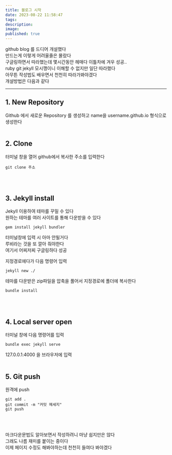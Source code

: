 ```yaml
---
title: 블로그 시작
date: 2023-08-22 11:58:47 
tags: 
description:
image: 
published: true
---
```



github blog 를 드디어 개설했다<br>
만드는게 이렇게 어려울줄은 몰랐다<br>
구글링하면서 따라했는데 몇시간동안 헤매다 이틀차에 겨우 성공..<br>
ruby git jekyll 모시깽이니 이해할 수 없지만 일단 따라했다<br>
아무튼 작성법도 배우면서 천천히 따라가봐야겠다<br>
개설방법은 다음과 같다<br>
<hr/>


## 1. New Repository
Github 에서 새로운 Repository 를 생성하고
name을 username.github.io 형식으로 생성한다
<br><br>


## 2. Clone
터미널 창을 열어 github에서 복사한 주소를 입력한다
 ```
 git clone 주소
 ```
 <br><br>


## 3. Jekyll install

Jekyll 이용하여 테마를 꾸밀 수 있다<br>
원하는 테마를 여러 사이트를 통해 다운받을 수 있다<br>
```
gem install jekyll bundler
```
터미널창에 입력 시 아마 안될거다<br>
루비라는 것을 또 깔아 줘야한다<br>
여기서 어찌저찌 구글링하다 성공

지정경로에다가 다음 명령어 입력
```
jekyll new ./
```

테마를 다운받은 zip파일을 압축을 풀어서 지정경로에 폴더에 복사한다

```
bundle install
```
<br><br>

## 4. Local server open
터미널 창에 다음 명령어를 입력
```
bundle exec jekyll serve
```
127.0.0.1:4000 을 브라우저에 입력
<br><br>

## 5. Git push
원격에 push
```
git add .
git commit -m "커밋 메세지"
git push
```
<br><br>

마크다운문법도 알아보면서 작성하려니 마냥 쉽지만은 않다<br>
그래도 나름 재미를 붙이는 중이다<br>
이제 페이지 수정도 해봐야하는데 천천히 들여다 봐야겠다<br>

